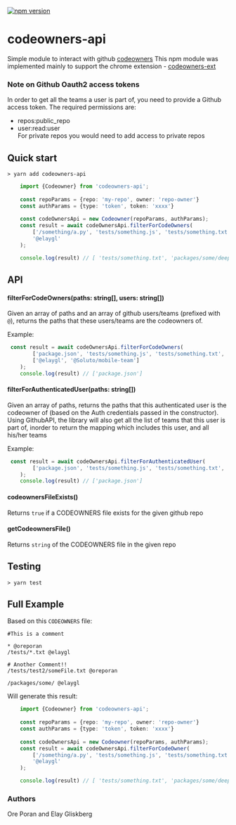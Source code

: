 
[![npm version](https://badge.fury.io/js/codeowners-api.svg)](https://badge.fury.io/js/codeowners-api)

# codeowners-api
Simple module to interact with github [codeowners](https://help.github.com/articles/about-codeowners/)
This npm module was implemented mainly to support the chrome extension - [codeowners-ext](https://github.com/code-owners/codeowners-ext)

### Note on Github Oauth2 access tokens
In order to get all the teams a user is part of, you need to provide a Github access token.
The required permissions are:    
* repos:public_repo
* user:read:user    
For private repos you would need to add access to private repos 

## Quick start

`> yarn add codeowners-api`

```ts
    import {Codeowner} from 'codeowners-api';
    
    const repoParams = {repo: 'my-repo', owner: 'repo-owner'}
    const authParams = {type: 'token', token: 'xxxx'}
    
    const codeOwnersApi = new Codeowner(repoParams, authParams);
    const result = await codeOwnersApi.filterForCodeOwners(
        ['/something/a.py', 'tests/something.js', 'tests/something.txt', 'packages/some/deep/dir/index.tsx'],
        '@elaygl'
    );

    console.log(result) // [ 'tests/something.txt', 'packages/some/deep/dir/index.tsx' ]
```

## API

#### filterForCodeOwners(paths: string[], users: string[])
Given an array of paths and an array of github users/teams (prefixed with `@`), returns the paths that these users/teams are the codeowners of. 

Example:
```ts
 const result = await codeOwnersApi.filterForCodeOwners(
        ['package.json', 'tests/something.js', 'tests/something.txt', 'packages/some/deep/dir/index.tsx'],
        ['@elaygl', '@Soluto/mobile-team']
    );
    console.log(result) // ['package.json']
```

#### filterForAuthenticatedUser(paths: string[])
Given an array of paths, returns the paths that this authenticated user is the codeowner of (based on the Auth credentials passed in the constructor). 
Using GithubAPI, the library will also get all the list of teams that this user is part of, inorder to return the mapping which includes this user, and all his/her teams

Example:
```ts
 const result = await codeOwnersApi.filterForAuthenticatedUser(
        ['package.json', 'tests/something.js', 'tests/something.txt', 'packages/some/deep/dir/index.tsx']
    );
    console.log(result) // ['package.json']
```


#### codeownersFileExists()
Returns `true` if a CODEOWNERS file exists for the given github repo

#### getCodeownersFile()
Returns `string` of the CODEOWNERS file in the given repo

## Testing
`> yarn test` 

## Full Example
Based on this `CODEOWNERS` file:
```
#This is a comment

* @oreporan
/tests/*.txt @elaygl

# Another Comment!!
/tests/test2/someFile.txt @oreporan

/packages/some/ @elaygl
```

Will generate this result:
```ts
    import {Codeowner} from 'codeowners-api';
    
    const repoParams = {repo: 'my-repo', owner: 'repo-owner'}
    const authParams = {type: 'token', token: 'xxxx'}
    
    const codeOwnersApi = new Codeowner(repoParams, authParams);
    const result = await codeOwnersApi.filterForCodeOwner(
        ['/something/a.py', 'tests/something.js', 'tests/something.txt', 'packages/some/deep/dir/index.tsx'],
        '@elaygl'
    );

    console.log(result) // [ 'tests/something.txt', 'packages/some/deep/dir/index.tsx' ]
```


### Authors
Ore Poran and Elay Gliskberg